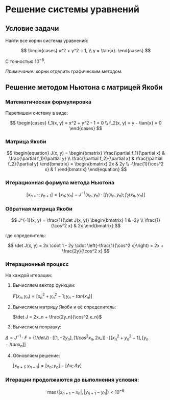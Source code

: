 # Решение системы уравнений

## Условие задачи 

Найти все корни системы уравнений:

$$
\begin{cases} 
x^2 + y^2 = 1, \\ 
y = \tan{x}.
\end{cases}
$$

С точностью $10^{-6}$.

*Примечание:* корни отделить графическим методом.

## Решение методом Ньютона с матрицей Якоби

### Математическая формулировка

Перепишем систему в виде:

$$
\begin{cases}
f_1(x, y) = x^2 + y^2 - 1 = 0 \\
f_2(x, y) = y - \tan{x} = 0
\end{cases}
$$

### Матрица Якоби


$$
\begin{equation}
J(x, y) = \begin{bmatrix}
\frac{\partial f_1}{\partial x} & \frac{\partial f_1}{\partial y} \\
\frac{\partial f_2}{\partial x} & \frac{\partial f_2}{\partial y}
\end{bmatrix}
= \begin{bmatrix}
2x & 2y \\
 -\frac{1}{\cos^2 x} & 1
\end{bmatrix}
\end{equation}
$$

### Итерационная формула метода Ньютона


$$
[x_{n+1}; y_{n+1}] = [x_n; y_n] - J^{-1}(x_n, y_n) · [f_1(x_n, y_n); f_2(x_n, y_n)]
$$

### Обратная матрица Якоби


$$
J^{-1}(x, y) = \frac{1}{\det J(x, y)} \begin{bmatrix}
1 & -2y \\
\frac{1}{\cos^2 x} & 2x
\end{bmatrix}
$$

где определитель:

$$
\det J(x, y) = 2x \cdot 1 - 2y \cdot \left(-\frac{1}{\cos^2 x}\right) = 2x + \frac{2y}{\cos^2 x}
$$

### Итерационный процесс

На каждой итерации:

1. Вычисляем вектор функции:

   $F(x_n, y_n) = [x_n^2 + y_n^2 - 1; y_n - tan(x_n)]$

2. Вычисляем матрицу Якоби и её определитель:
   
   $\det J = 2x_n + \frac{2y_n}{\cos^2 x_n}$

3. Вычисляем поправку:

  $\Delta = J^{-1} · F = (1/det J) · [[1, -2y_n], [1/cos^2{x_n}, 2xₙ]] · [[x_n^2 + y_n^2 - 1], [y_n - /tan{x_n}]]$
  
4. Обновляем решение:

   $[x_{n+1}; y_{n+1}] = [x_n; y_n] - [\Delta x; \Delta y]$

### Итерации продолжаются до выполнения условия:


$$
\max(|x_{n+1} - x_n|, |y_{n+1} - y_n|) < 10^{-6}
$$
